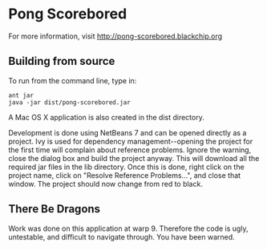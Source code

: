 Pong Scorebored
===============

For more information, visit http://pong-scorebored.blackchip.org

Building from source
--------------------

To run from the command line, type in:

```
ant jar
java -jar dist/pong-scorebored.jar
```

A Mac OS X application is also created in the dist directory.

Development is done using NetBeans 7 and can be opened directly as a
project. Ivy is used for dependency management--opening the project for the 
first time will complain about reference problems. Ignore the warning, close
the dialog box and build the project anyway. This will download all the 
required jar files in the lib directory. Once this is done, right click on the 
project name, click on "Resolve Reference Problems...", and close that window.
The project should now change from red to black.

There Be Dragons
----------------

Work was done on this application at warp 9. Therefore the code is ugly,
untestable, and difficult to navigate through. You have been warned.





